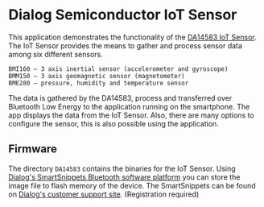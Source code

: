 # Dialog Semiconductor IoT Sensor

This application demonstrates the functionality of the [DA14583 IoT Sensor](http://www.dialog-semiconductor.com/iotsensor). The IoT Sensor provides the means to gather and process sensor data among six different sensors.

```
BMI160 – 3 axis inertial sensor (accelerometer and gyroscope)
BMM150 – 3 axis geomagnetic sensor (magnetometer)
BME280 – pressure, humidity and temperature sensor
```

The data is gathered by the DA14583, process and transferred over Bluetooth Low Energy to the application running on the smartphone. The app displays the data from the IoT Sensor. Also, there are many options to configure the sensor, this is also possible using the application. 

## Firmware
The directory `DA14583` contains the binaries for the IoT Sensor. Using [Dialog's SmartSnippets Bluetooth software platform](http://www.dialog-semiconductor.com/bluetooth-smart/development-tools) you can store the image file to flash memory of the device. The SmartSnippets can be found on [Dialog's customer support site](http://support.dialog-semiconductor.com/connectivity). (Registration required)
